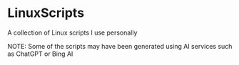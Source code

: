 # LinuxScripts
A collection of Linux scripts I use personally

NOTE: Some of the scripts may have been generated using AI services such as ChatGPT or Bing AI
